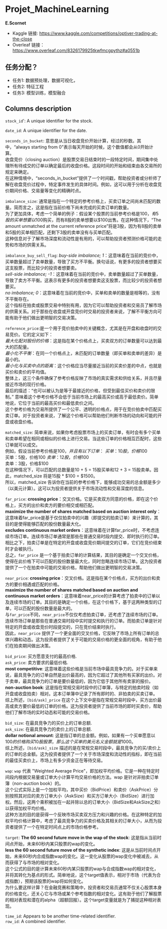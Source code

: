 # Projet_MachineLearning 
**E.Scornet**

- Kaggle 链接: https://www.kaggle.com/competitions/optiver-trading-at-the-close
- Overleaf 链接：https://www.overleaf.com/8326179925tkwfmcgpythz#a0551b

## 任务分配？
- 任务1: 数据预处理，数据可视化，
- 任务2: 特征工程
- 任务3: 模型训练，模型融合

## Columns description

`stock_id`': A unique identifier for the stock. 

`date_id`: A unique identifier for the date.

`seconds_in_bucket`: 意思是从当日收盘竞价开始计算，经过的秒数。其中，“always starting from 0”表示每天开始的时候，这个数值都会从0开始计算。 \
收盘竞价（closing auction）是股票交易日结束时的一段特定时间，期间集中处理所有待成交的订单以确定最后的收盘价格。这段时间的开始和结束由各交易所的规定来确定。 \
在这种情境中，“seconds_in_bucket”提供了一个时间戳，帮助投资者或分析师了解在收盘竞价过程中，特定事件发生的具体时间。例如，这可以用于分析在收盘竞价期间价格、交易量等变化的精确时点。 

`imbalance_size`: 通常是指在一个特定的参考价格上，买卖订单之间尚未匹配的数量。简而言之，这是指在当前价格下尚未完成的买卖订单的数量。 \
为了更加具体，考虑一个简单的例子：假设某个股票的当前参考价格是$100，有5股的买单想要以$100购买，而有8股的卖单想要以$100出售。在这种情况下，“The amount unmatched at the current reference price”将是3股，因为有8股的卖单和5股的买单相匹配，还剩下3股的卖单没有与买单匹配。 \
这种信息对于了解市场深度和流动性是有用的，可以帮助投资者预测价格可能的走势和市场的供需关系。

`imbalance_buy_sell_flag`: 
*buy-side imbalance; 1*：这意味着在当前的竞价中，买单数量超过了卖单数量，导致了买方不平衡。换句话说，有更多的投资者想要买这支股票，而比较少的投资者想要卖。\
*sell-side imbalance; -1*：这意味着在当前的竞价中，卖单数量超过了买单数量，导致了卖方不平衡。这表示有更多的投资者想要卖这支股票，而比较少的投资者想要买。\
*no imbalance; 0*：这意味着在当前的竞价中，买单和卖单的数量是相等的，没有不平衡存在。\
这个指标在拍卖或股票交易中特别有用，因为它可以帮助投资者和交易员了解市场的供需关系。对于那些在收盘或开盘竞价时交易的投资者来说，了解不平衡方向可能有助于他们做出更明智的交易决策。

`reference_price`:是一个用于竞价拍卖中的关键概念，尤其是在开盘和收盘时的交易竞价。它的定义如下：\
*最大化配对股份的价格*：这是指在某个价格点上，买卖双方的订单数量可以达到最大的匹配量。\
*最小化不平衡*：在同一个价格点上，未匹配的订单数量（即买单和卖单的差异）是最小的。\
*最小化与买卖中点的距离*：这个价格应当尽量接近当前的买卖价差的中点，也就是买价和卖价的平均值。\
整体上，这三个条件确保了参考价格反映了市场的真实需求和供给关系，并且尽量接近市场的现行价格。\
最后的描述：“也可以被认为是等于最接近的价格，但受到最佳买价和卖价的限制。” 意味着这个参考价格不会低于当前市场上的最高买价或高于最低卖价。简单地说，它位于当前的最高买价和最低卖价之间。\
这个参考价格为交易所提供了一个公平、透明的价格点，用于在竞价拍卖中匹配买卖订单。对于投资者来说，了解这个价格可以帮助他们判断市场的动向和可能的开盘或收盘价格。

`matched_size`: 简单来说，如果你考虑股票市场上的买卖订单，有时会有多个买单和卖单希望在相同或相似的价格上进行交易。当这些订单的价格相互匹配时，这些订单就可以成交。\
例如，假设当前参考价格是$100，并且有以下订单：\
买单：10股，价格$100 \
买单：5股，价格$100 \
卖单：12股，价格$100 \
卖单：3股，价格$100\
在这种情况下，可以匹配的总数量是10 + 5 = 15股买单和12 + 3 = 15股卖单。因此，matched_size 将是15股 * $100 = $1500。\
所以，matched_size 告诉你在当前的参考价格下，能够成功交易的总金额是多少（以美元计算）。这可以为投资者提供关于市场流动性和交易深度的信息。

`far_price`:
**crossing price**：交叉价格。它是买卖双方同意的价格，即在这个价格上，买方的出价和卖方的要价相交或相匹配。\
**maximize the number of shares matched based on auction interest only**：这意味着far_price是基于仅仅拍卖中的兴趣（即提交的拍卖订单）来计算的，其目的是使得能够匹配的股份数量最大化。\
**excludes continuous market orders**：这意味着在计算far_price时，不考虑连续市场订单。连续市场订单通常是那些在普通交易时段内提交、即时执行的订单。相比之下，拍卖订单是在特定的开盘或收盘竞价期间提交的订单，它们在竞价结束时才会被执行。\
总之，`far_price` 是一个基于拍卖订单的计算结果，其目的是确定一个交叉价格，使得在此价格下可以匹配的股份数量最大化，同时忽略连续市场订单。这为投资者提供了一个在拍卖中可能的交易价格，帮助他们做出更明智的交易决策。

`near_price`: 
**crossing price**：交叉价格。这是指在某个价格点，买方的出价和卖方的要价相遇或匹配的价格。\
**maximize the number of shares matched based on auction and continuous market orders**：这意味着near_price的计算考虑了拍卖中的订单以及连续市场的订单。其目的是确定一个价格，在这个价格下，基于这两种类型的订单，可以匹配的股份数量是最大的。\
与`far_price`不同，`near_price`不仅仅考虑拍卖订单，还考虑了连续市场的订单。连续市场订单是那些在普通交易时段中实时提交和执行的订单。而拍卖订单是针对特定的开盘或收盘竞价时段提交的，只在竞价结束时执行。\
因此，`near_price` 提供了一个更全面的交叉价格，它反映了市场上所有订单的总体兴趣和动态。这为投资者提供了关于可能的交易价格的更全面的视角，有助于他们在拍卖期间做出决策。

`bid_price`: 买方愿意支付的最高价格.\
`ask_price`: 卖方要求的最低价格.\
**most competitive**: 这意味着这些价格是当前市场中最具竞争力的。对于买单来说，最具竞争力的订单自然是出价最高的，因为它超过了其他所有买家的出价。对于卖单，最具竞争力的订单是要价最低的，因为它低于其他所有卖家的报价。\
**non-auction book**: 这是指在常规交易时段中的订单簿，与特定的拍卖时段（如开盘或收盘拍卖）相对。这本订单簿中记录了所有即时的、非拍卖的买卖订单。\
综上所述，`[bid/ask]_price` 在这个上下文中是指在常规交易时段中，买方出价最高或卖方要价最低的订单的价格。这为投资者提供了当前市场的即时买卖价，帮助他们了解市场的实时动态和可能的交易价格。

`bid_size`: 在最具竞争力的买价上的订单总额.\
`ask_size`: 在最具竞争力的卖价上的订单总额.\
**dollar notional amount**: 这是指订单的总金额。例如，如果有一个买单愿意以$100的价格购买10股股票，那么这个买单的美元名义金额就是$1000。\
综上所述，`[bid/ask]_size` 描述的是在常规交易时段中，最具竞争力的买/卖价上的订单的总金额。这为投资者提供了一个关于市场深度和流动性的指标，即在当前的最佳买卖价上，市场上有多少资金正在等待交易。

`wap`:
`wap` 代表 "Weighted Average Price"，即加权平均价格。它是一种在特定时间段内根据交易量或订单大小计算平均交易价格的方法。wap 是针对非拍卖订单簿（non-auction book）的。\
这个公式实际上是一个加权平均，其中买价（BidPrice）和卖价（AskPrice）分别按照其对应的卖方订单大小（AskSize）和买方订单大小（BidSize）进行加权。然后，这两个乘积被加在一起并除以总的订单大小（BidSize和AskSize之和）以获得加权平均价格。\
这种方法的目的是获得一个反映市场买卖双方压力和兴趣的价格。在这种特定的加权平均价格计算中，考虑了最具竞争力的买卖价格及其相关的订单大小，从而为投资者提供了一个在特定时间点上的市场价格参考。

`target`:
**The 60 second future move in the wap of the stock**: 这是指从当前时间点开始，未来60秒内某只股票的wap的变化。\
**less the 60 second future move of the synthetic index**: 这是从当前时间点开始，未来60秒内合成指数wap的变化。这一变化从股票的wap变化中被减去，从而获得了与市场的相对变化。\
这个公式的目的是计算未来60秒内某只股票的wap与合成指数wap的相对变化，并将其转化为基点的形式。简单地说，这个target值表示，相对于市场（代表为合成指数），预期该股票的wap将如何变化。\
为什么要这样计算？在金融竞赛和策略中，投资者和交易员通常不仅关心股票本身的价格变化，还关心它与市场或某个参考指数的相对变化。这有助于他们了解股票的相对表现和潜在的alpha（超额回报）。这个target变量就是为了捕捉这种相对表现。

`time_id`: Appears to be another time-related identifier.\
`row_id`: A combined identifier.